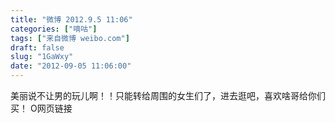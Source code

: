 ```yaml
---
title: "微博 2012.9.5 11:06"
categories: ["嘀咕"]
tags: ["来自微博 weibo.com"]
draft: false
slug: "1GaWxy"
date: "2012-09-05 11:06:00"
---
```


<p>美丽说不让男的玩儿啊！！只能转给周围的女生们了，进去逛吧，喜欢啥哥给你们买！ O网页链接 ​​​​</p>
